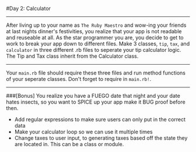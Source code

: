#Day 2: Calculator
___
After living up to your name as `The Ruby Maestro` and wow-ing your friends at last nights dinner's festivities, you realize that your app is not readable and reuseable at all. As the star programmer you are, you decide to get to work to break your app down to different files. Make 3 classes, `tip`, `tax`, and `calculator` in three different .rb files to seperate your tip calculator logic. The Tip and Tax class inherit from the Calculator class.

___
Your `main.rb` file should require these three files and run method functions of your seperate classes. Don't forget to require in `main.rb!`.

___
###[Bonus]
You realize you have a FUEGO date that night and your date hates insects, so you want to SPICE up your app make it BUG proof before then. 

- Add regular expressions to make sure users can only put in the correct data
- Make your calculator loop so we can use it multiple times
- Change taxes to user input, to generating taxes based off the state they are located in. This can be a class or module.
